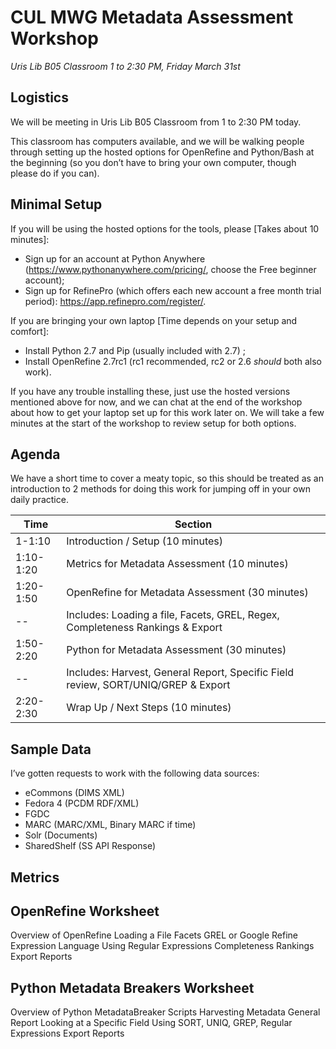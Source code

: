 # CUL MWG Metadata Assessment Workshop
*Uris Lib B05 Classroom*
*1 to 2:30 PM, Friday March 31st*

## Logistics
We will be meeting in Uris Lib B05 Classroom from 1 to 2:30 PM today.

This classroom has computers available, and we will be walking people through setting up the hosted options for OpenRefine and Python/Bash at the beginning (so you don’t have to bring your own computer, though please do if you can).

## Minimal Setup

If you will be using the hosted options for the tools, please [Takes about 10 minutes]:

* Sign up for an account at Python Anywhere (https://www.pythonanywhere.com/pricing/, choose the Free beginner account);
* Sign up for RefinePro (which offers each new account a free month trial period): https://app.refinepro.com/register/.

If you are bringing your own laptop [Time depends on your setup and comfort]:

* Install Python 2.7 and Pip (usually included with 2.7) ;
* Install OpenRefine 2.7rc1 (rc1 recommended, rc2 or 2.6 *should* both also work).

If you have any trouble installing these, just use the hosted versions mentioned above for now, and we can chat at the end of the workshop about how to get your laptop set up for this work later on. We will take a few minutes at the start of the workshop to review setup for both options.

## Agenda

We have a short time to cover a meaty topic, so this should be treated as an introduction to 2 methods for doing this work for jumping off in your own daily practice.

Time | Section
--- | ---
1-1:10 | Introduction / Setup (10 minutes)
1:10-1:20 | Metrics for Metadata Assessment (10 minutes)
1:20-1:50 | OpenRefine for Metadata Assessment (30 minutes)
 -- | Includes: Loading a file, Facets, GREL, Regex, Completeness Rankings & Export
1:50-2:20 | Python for Metadata Assessment (30 minutes)
 -- | Includes: Harvest, General Report, Specific Field review, SORT/UNIQ/GREP & Export
2:20-2:30 | Wrap Up / Next Steps (10 minutes)

## Sample Data

I’ve gotten requests to work with the following data sources:

* eCommons (DIMS XML)
* Fedora 4 (PCDM RDF/XML)
* FGDC
* MARC (MARC/XML, Binary MARC if time)
* Solr (Documents)
* SharedShelf (SS API Response)

## Metrics


## OpenRefine Worksheet

Overview of OpenRefine
Loading a File
Facets
GREL or Google Refine Expression Language
Using Regular Expressions
Completeness Rankings
Export Reports

## Python Metadata Breakers Worksheet

Overview of Python MetadataBreaker Scripts
Harvesting Metadata
General Report
Looking at a Specific Field
Using SORT, UNIQ, GREP, Regular Expressions
Export Reports
